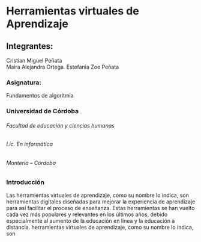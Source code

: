 # Herramientas virtuales de Aprendizaje
## Integrantes:
Cristian Miguel Peñata  
Maira Alejandra Ortega. 
Estefania Zoe Peñata 
### Asignatura:
Fundamentos de algoritmia
### Universidad de Córdoba
###### Facultad de educación y ciencias humanas
###### Lic. En informática 
###### Montería – Córdoba
### Introducción
Las herramientas virtuales de aprendizaje, como su nombre lo indica, son herramientas digitales diseñadas para mejorar la experiencia de aprendizaje para así facilitar el proceso de enseñanza. Estas herramientas se han vuelto cada vez más populares y relevantes en los últimos años, debido especialmente al aumento de la educación en línea y la educación a distancia. herramientas virtuales de aprendizaje, como su nombre lo indica, son 

